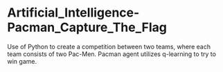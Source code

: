 # Artificial_Intelligence-Pacman_Capture_The_Flag
Use of Python to create a competition between two teams, where each team consists of two Pac-Men. Pacman agent utilizes q-learning to try to win game.
